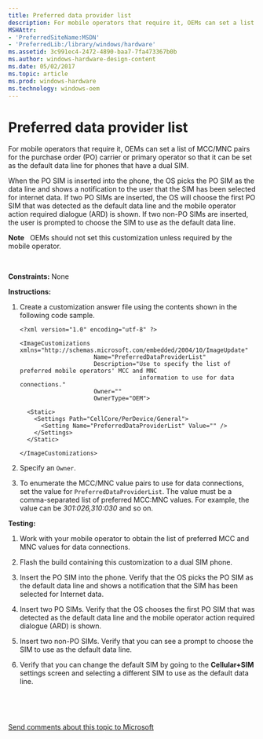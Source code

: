 ```yaml
---
title: Preferred data provider list
description: For mobile operators that require it, OEMs can set a list of MCC/MNC pairs for the purchase order (PO) carrier or primary operator so that it can be set as the default data line for phones that have a dual SIM.
MSHAttr:
- 'PreferredSiteName:MSDN'
- 'PreferredLib:/library/windows/hardware'
ms.assetid: 3c991ec4-2472-4890-baa7-7fa473367b0b
ms.author: windows-hardware-design-content
ms.date: 05/02/2017
ms.topic: article
ms.prod: windows-hardware
ms.technology: windows-oem
---
```


# Preferred data provider list


For mobile operators that require it, OEMs can set a list of MCC/MNC pairs for the purchase order (PO) carrier or primary operator so that it can be set as the default data line for phones that have a dual SIM.

When the PO SIM is inserted into the phone, the OS picks the PO SIM as the data line and shows a notification to the user that the SIM has been selected for internet data. If two PO SIMs are inserted, the OS will choose the first PO SIM that was detected as the default data line and the mobile operator action required dialogue (ARD) is shown. If two non-PO SIMs are inserted, the user is prompted to choose the SIM to use as the default data line.

**Note**  
OEMs should not set this customization unless required by the mobile operator.

 

<a href="" id="constraints---none"></a>**Constraints:** None  

<a href="" id="instructions-"></a>**Instructions:**  
1.  Create a customization answer file using the contents shown in the following code sample.

    ``` syntax
    <?xml version="1.0" encoding="utf-8" ?>  

    <ImageCustomizations xmlns="http://schemas.microsoft.com/embedded/2004/10/ImageUpdate"  
                         Name="PreferredDataProviderList"  
                         Description="Use to specify the list of preferred mobile operators' MCC and MNC 
                                      information to use for data connections."  
                         Owner=""  
                         OwnerType="OEM"> 
      
      <Static>  
        <Settings Path="CellCore/PerDevice/General">  
          <Setting Name="PreferredDataProviderList" Value="" />   
        </Settings>  
      </Static>

    </ImageCustomizations>
    ```

2.  Specify an `Owner`.

3.  To enumerate the MCC/MNC value pairs to use for data connections, set the value for `PreferredDataProviderList`. The value must be a comma-separated list of preferred MCC:MNC values. For example, the value can be *301:026,310:030* and so on.

<a href="" id="testing-"></a>**Testing:**  
1.  Work with your mobile operator to obtain the list of preferred MCC and MNC values for data connections.

2.  Flash the build containing this customization to a dual SIM phone.

3.  Insert the PO SIM into the phone. Verify that the OS picks the PO SIM as the default data line and shows a notification that the SIM has been selected for Internet data.

4.  Insert two PO SIMs. Verify that the OS chooses the first PO SIM that was detected as the default data line and the mobile operator action required dialogue (ARD) is shown.

5.  Insert two non-PO SIMs. Verify that you can see a prompt to choose the SIM to use as the default data line.

6.  Verify that you can change the default SIM by going to the **Cellular+SIM** settings screen and selecting a different SIM to use as the default data line.

 

 

[Send comments about this topic to Microsoft](mailto:wsddocfb@microsoft.com?subject=Documentation%20feedback%20%5Bp_phCustomization\p_phCustomization%5D:%20Preferred%20data%20provider%20list%20%20RELEASE:%20%289/7/2016%29&body=%0A%0APRIVACY%20STATEMENT%0A%0AWe%20use%20your%20feedback%20to%20improve%20the%20documentation.%20We%20don't%20use%20your%20email%20address%20for%20any%20other%20purpose,%20and%20we'll%20remove%20your%20email%20address%20from%20our%20system%20after%20the%20issue%20that%20you're%20reporting%20is%20fixed.%20While%20we're%20working%20to%20fix%20this%20issue,%20we%20might%20send%20you%20an%20email%20message%20to%20ask%20for%20more%20info.%20Later,%20we%20might%20also%20send%20you%20an%20email%20message%20to%20let%20you%20know%20that%20we've%20addressed%20your%20feedback.%0A%0AFor%20more%20info%20about%20Microsoft's%20privacy%20policy,%20see%20http://privacy.microsoft.com/default.aspx. "Send comments about this topic to Microsoft")




